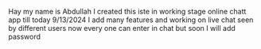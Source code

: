 Hay my name is Abdullah I created this iste in working stage online chatt app till today 9/13/2024 I add many features and working on live chat seen by different users now every one can enter in chat but soon I will add password
